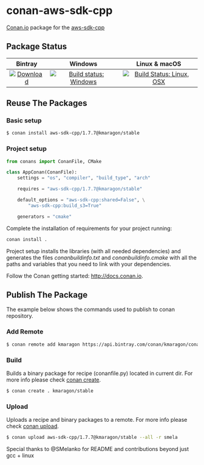 # conan-aws-sdk-cpp

[Conan.io](https://conan.io) package for the [aws-sdk-cpp](https://github.com/aws/aws-sdk-cpp)

## Package Status

| Bintray | Windows | Linux & macOS |
|:--------:|:---------:|:-----------------:|
|[![Download](https://api.bintray.com/packages/kmaragon/conan/aws-sdk-cpp%3Akmaragon/images/download.svg) ](https://bintray.com/kmaragon/conan/aws-sdk-cpp%3Akmaragon/_latestVersion)|[![Build status: Windows](https://ci.appveyor.com/api/projects/status/bigap8u02pa3hsfa?svg=true)](https://ci.appveyor.com/project/kmaragon/conan-aws-sdk-cpp)|[![Build Status: Linux, OSX](https://travis-ci.org/kmaragon/conan-aws-sdk-cpp.svg?branch=master)](https://travis-ci.org/kmaragon/conan-aws-sdk-cpp)

## Reuse The Packages

### Basic setup

```bash
$ conan install aws-sdk-cpp/1.7.7@kmaragon/stable
```

### Project setup

```py
from conans import ConanFile, CMake

class AppConan(ConanFile):
    settings = "os", "compiler", "build_type", "arch"

    requires = "aws-sdk-cpp/1.7.7@kmaragon/stable"

    default_options = "aws-sdk-cpp:shared=False", \
        "aws-sdk-cpp:build_s3=True"

    generators = "cmake"
```

Complete the installation of requirements for your project running:

```bash
conan install .
```

Project setup installs the libraries (with all needed dependencies) and generates
the files *conanbuildinfo.txt* and *conanbuildinfo.cmake*
with all the paths and variables that you need to link with your dependencies.

Follow the Conan getting started: http://docs.conan.io.

## Publish The Package

The example below shows the commands used to publish to conan repository.

### Add Remote

```bash
$ conan remote add kmaragon https://api.bintray.com/conan/kmaragon/conan
```

### Build

Builds a binary package for recipe (conanfile.py) located in current dir. 
For more info please check [conan create](http://docs.conan.io/en/latest/reference/commands/creator/create.html#conan-create).

```bash
$ conan create . kmaragon/stable
```

### Upload

Uploads a recipe and binary packages to a remote. 
For more info please check [conan upload](http://docs.conan.io/en/latest/reference/commands/creator/upload.html#conan-upload).

```bash
$ conan upload aws-sdk-cpp/1.7.7@kmaragon/stable --all -r smela
```

Special thanks to @SMelanko for README and contributions beyond just gcc + linux
